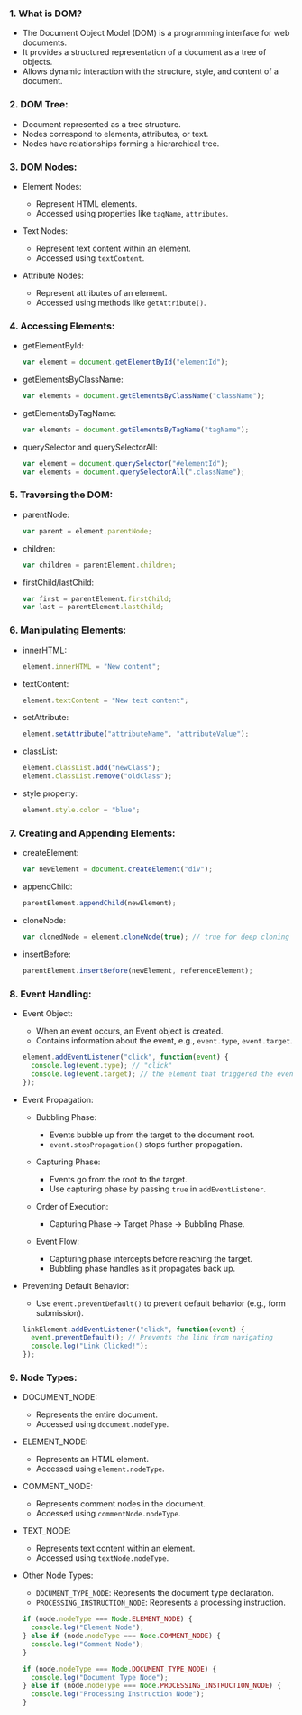 ### 1\. What is DOM?

-   The Document Object Model (DOM) is a programming interface for web documents.
-   It provides a structured representation of a document as a tree of objects.
-   Allows dynamic interaction with the structure, style, and content of a document.

### 2\. DOM Tree:

-   Document represented as a tree structure.
-   Nodes correspond to elements, attributes, or text.
-   Nodes have relationships forming a hierarchical tree.

### 3\. DOM Nodes:

-   Element Nodes:

    -   Represent HTML elements.
    -   Accessed using properties like `tagName`, `attributes`.
-   Text Nodes:

    -   Represent text content within an element.
    -   Accessed using `textContent`.
-   Attribute Nodes:

    -   Represent attributes of an element.
    -   Accessed using methods like `getAttribute()`.

### 4\. Accessing Elements:

-   getElementById:

    

    ```javascript
    var element = document.getElementById("elementId");
    ```

-   getElementsByClassName:

    

    ```javascript
    var elements = document.getElementsByClassName("className");
    ```

-   getElementsByTagName:

    

    ```javascript
    var elements = document.getElementsByTagName("tagName");
    ```

-   querySelector and querySelectorAll:

    

    ```javascript
    var element = document.querySelector("#elementId");
    var elements = document.querySelectorAll(".className");
    ```

### 5\. Traversing the DOM:

-   parentNode:

    

    ```javascript
    var parent = element.parentNode;
    ```

-   children:

    

    ```javascript
    var children = parentElement.children;
    ```

-   firstChild/lastChild:

    

    ```javascript
    var first = parentElement.firstChild;
    var last = parentElement.lastChild;
    ```

### 6\. Manipulating Elements:

-   innerHTML:

    

    ```javascript
    element.innerHTML = "New content";
    ```

-   textContent:

    

    ```javascript
    element.textContent = "New text content";
    ```

-   setAttribute:

    

    ```javascript
    element.setAttribute("attributeName", "attributeValue");
    ```

-   classList:

    

    ```javascript
    element.classList.add("newClass");
    element.classList.remove("oldClass");
    ```

-   style property:

    

    ```javascript
    element.style.color = "blue";
    ```

### 7\. Creating and Appending Elements:

-   createElement:

    

    ```javascript
    var newElement = document.createElement("div");
    ```

-   appendChild:

    

    ```javascript
    parentElement.appendChild(newElement);
    ```

-   cloneNode:

    

    ```javascript
    var clonedNode = element.cloneNode(true); // true for deep cloning
    ```

-   insertBefore:

    

    ```javascript
    parentElement.insertBefore(newElement, referenceElement);
    ```

### 8\. Event Handling:

-   Event Object:

    -   When an event occurs, an Event object is created.
    -   Contains information about the event, e.g., `event.type`, `event.target`.

    

    ```javascript
    element.addEventListener("click", function(event) {
      console.log(event.type); // "click"
      console.log(event.target); // the element that triggered the event
    });
    ```

-   Event Propagation:

    -   Bubbling Phase:

        -   Events bubble up from the target to the document root.
        -   `event.stopPropagation()` stops further propagation.
    -   Capturing Phase:

        -   Events go from the root to the target.
        -   Use capturing phase by passing `true` in `addEventListener`.
    -   Order of Execution:

        -   Capturing Phase -> Target Phase -> Bubbling Phase.
    -   Event Flow:

        -   Capturing phase intercepts before reaching the target.
        -   Bubbling phase handles as it propagates back up.
-   Preventing Default Behavior:

    -   Use `event.preventDefault()` to prevent default behavior (e.g., form submission).

    

    ```javascript
    linkElement.addEventListener("click", function(event) {
      event.preventDefault(); // Prevents the link from navigating
      console.log("Link Clicked!");
    });
    ```

### 9\. Node Types:

-   DOCUMENT_NODE:

    -   Represents the entire document.
    -   Accessed using `document.nodeType`.
-   ELEMENT_NODE:

    -   Represents an HTML element.
    -   Accessed using `element.nodeType`.
-   COMMENT_NODE:

    -   Represents comment nodes in the document.
    -   Accessed using `commentNode.nodeType`.
-   TEXT_NODE:

    -   Represents text content within an element.
    -   Accessed using `textNode.nodeType`.
-   Other Node Types:

    -   `DOCUMENT_TYPE_NODE`: Represents the document type declaration.
    -   `PROCESSING_INSTRUCTION_NODE`: Represents a processing instruction.

    

    ```javascript
    if (node.nodeType === Node.ELEMENT_NODE) {
      console.log("Element Node");
    } else if (node.nodeType === Node.COMMENT_NODE) {
      console.log("Comment Node");
    }
    ```

    

    ```javascript
    if (node.nodeType === Node.DOCUMENT_TYPE_NODE) {
      console.log("Document Type Node");
    } else if (node.nodeType === Node.PROCESSING_INSTRUCTION_NODE) {
      console.log("Processing Instruction Node");
    }
    ```